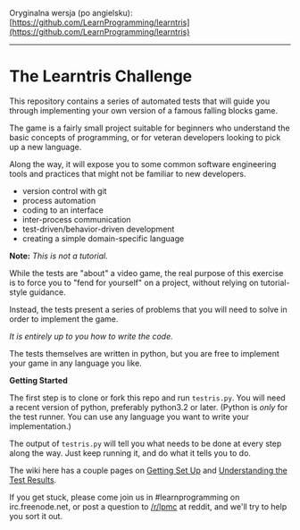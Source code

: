 Oryginalna wersja (po angielsku): [https://github.com/LearnProgramming/learntris](https://github.com/LearnProgramming/learntris)

---

The Learntris Challenge
=======================

This repository contains a series of automated tests that
will guide you through implementing your own version of
a famous falling blocks game.

The game is a fairly small project suitable for beginners
who understand the basic concepts of programming, or for
veteran developers looking to pick up a new language.

Along the way, it will expose you to some common software
engineering tools and practices that might not be familiar
to new developers.

 * version control with git
 * process automation
 * coding to an interface
 * inter-process communication
 * test-driven/behavior-driven development
 * creating a simple domain-specific language

**Note:** *This is not a tutorial.*

While the tests are "about" a video game, the real purpose 
of this exercise is to force you to "fend for yourself" on
a project, without relying on tutorial-style guidance.

Instead, the tests present a series of problems that you
will need to solve in order to implement the game.

*It is entirely up to you how to write the code.*

The tests themselves are written in python, but you are free
to implement your game in any language you like.

**Getting Started**

The first step is to clone or fork this repo and run `testris.py`.
You will need a recent version of python, preferably python3.2 or later.
(Python is *only* for the test runner. You can use any language you want to
write your implementation.)

The output of `testris.py` will tell you what needs to be done at every
step along the way. Just keep running it, and do what it tells you to do.

The wiki here has a couple pages on [Getting Set Up](https://github.com/LearnProgramming/learntris/wiki/Getting-Set-Up) and [Understanding the Test Results](https://github.com/LearnProgramming/learntris/wiki/Understanding-the-Test-results).

If you get stuck, please come join us in #learnprogramming on irc.freenode.net, or
post a question to [/r/lpmc](http://reddit.com/r/lpmc/) at reddit, and we'll
try to help you sort it out.

